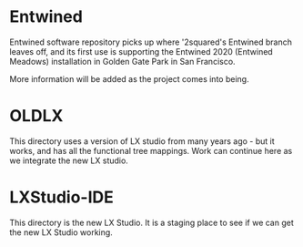 # Entwined

Entwined software repository picks up where '2squared's Entwined branch leaves off, and its first use is supporting the Entwined 2020 (Entwined Meadows) installation in Golden Gate Park in San Francisco.

More information will be added as the project comes into being.

# OLDLX

This directory uses a version of LX studio from many years ago - but it works, and has all the functional
tree mappings. Work can continue here as we integrate the new LX studio.

# LXStudio-IDE

This directory is the new LX Studio. It is a staging place to see if we can get the new LX Studio working.

